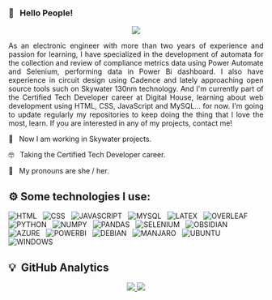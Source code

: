### 👋 &nbsp;&nbsp;Hello People! 
<p align="center">
  <img src="https://i.imgur.com/a9rUQ3a.png">
</p>

<p align="justify">
  As an electronic engineer with more than two years of experience and passion for learning, I have specialized in the development of automata for the collection and review of compliance metrics data using Power Automate and Selenium, performing data in Power Bi dashboard. I also have experience in circuit design using Cadence and lately approaching open source tools such on Skywater 130nm technology. And I'm currently part of the Certified Tech Developer career at Digital House, learning about web development using HTML, CSS, JavaScript and MySQL... for now. I'm going to update regularly my repositories to keep doing the thing that I love the most, learn. If you are interested in any of my projects, contact me!
  
🌱 &nbsp;&nbsp;Now I am working in Skywater projects.

🤓 &nbsp;&nbsp;Taking the Certified Tech Developer career.

🌈 &nbsp;&nbsp;My pronouns are she / her.
</p>

## ⚙️ Some technologies I use:
  <p align="left">
    <img src="https://img.shields.io/badge/HTML5-E34F26?style=for-the-badge&logo=html5&logoColor=white" alt="HTML"/>&nbsp;&nbsp;
    <img src="https://img.shields.io/badge/CSS3-1572B6?style=for-the-badge&logo=css3&logoColor=white" alt="CSS"/>&nbsp;&nbsp;
    <img src="https://img.shields.io/badge/JavaScript-F7DF1E?style=for-the-badge&logo=javascript&logoColor=black" alt="JAVASCRIPT"/>&nbsp;&nbsp;
    <img src="https://img.shields.io/badge/MySQL-005C84?style=for-the-badge&logo=mysql&logoColor=white" alt="MYSQL"/>&nbsp;&nbsp;
    <img src="https://img.shields.io/badge/LaTeX-47A141?style=for-the-badge&logo=LaTeX&logoColor=white" alt="LATEX"/>&nbsp;&nbsp;
    <img src="https://img.shields.io/badge/Overleaf-47A141?style=for-the-badge&logo=Overleaf&logoColor=white" alt="OVERLEAF"/>&nbsp;&nbsp;
    <img src="https://img.shields.io/badge/Python-3776AB?style=for-the-badge&logo=python&logoColor=white" alt="PYTHON"/>&nbsp;&nbsp;
    <img src="https://img.shields.io/badge/Numpy-777BB4?style=for-the-badge&logo=numpy&logoColor=white" alt="NUMPY"/>&nbsp;&nbsp;
    <img src="https://img.shields.io/badge/Pandas-2C2D72?style=for-the-badge&logo=pandas&logoColor=white" alt="PANDAS"/>&nbsp;&nbsp;
    <img src="https://img.shields.io/badge/Selenium-43B02A?style=for-the-badge&logo=Selenium&logoColor=white" alt="SELENIUM"/>&nbsp;&nbsp;
    <img src="https://img.shields.io/badge/Obsidian-483699?style=for-the-badge&logo=Obsidian&logoColor=white" alt="OBSIDIAN"/>&nbsp;&nbsp;
    <img src="https://img.shields.io/badge/microsoft%20azure-0089D6?style=for-the-badge&logo=microsoft-azure&logoColor=white" alt="AZURE"/>&nbsp;&nbsp;
    <img src="https://img.shields.io/badge/PowerBI-F2C811?style=for-the-badge&logo=Power%20BI&logoColor=white" alt="POWERBI"/>&nbsp;&nbsp;
    <img src="https://img.shields.io/badge/Debian-A81D33?style=for-the-badge&logo=debian&logoColor=white" alt="DEBIAN"/>&nbsp;&nbsp;
    <img src="https://img.shields.io/badge/manjaro-35BF5C?style=for-the-badge&logo=manjaro&logoColor=white" alt="MANJARO"/>&nbsp;&nbsp;
    <img src="https://img.shields.io/badge/Ubuntu-E95420?style=for-the-badge&logo=ubuntu&logoColor=white" alt="UBUNTU"/>&nbsp;&nbsp;
    <img src="https://img.shields.io/badge/Windows-0078D6?style=for-the-badge&logo=windows&logoColor=white" alt="WINDOWS"/>&nbsp;&nbsp;
  </p>

## 💡 &nbsp;GitHub Analytics
<p align="center">
  <a href="https://github.com/laurasmendozad">
    <img src="https://github-readme-stats.vercel.app/api/top-langs/?username=laurasmendozad&layout=compact&theme=midnight-purple"/>
    <img src="https://github-readme-stats-git-masterrstaa-rickstaa.vercel.app/api?username=laurasmendozad&theme=midnight-purple"/>
  </a>
</p>
